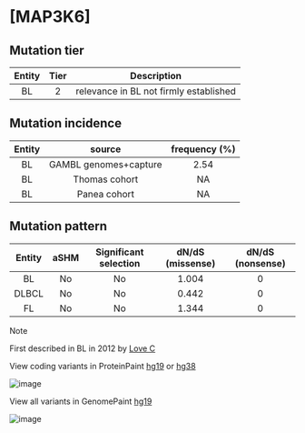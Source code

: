 # [MAP3K6]

## Mutation tier

|Entity|Tier|Description                           |
|:------:|:----:|--------------------------------------|
|BL    |2   |relevance in BL not firmly established|
## Mutation incidence

|Entity|source               |frequency (%)|
|:------:|:---------------------:|:-------------:|
|BL    |GAMBL genomes+capture|2.54         |
|BL    |Thomas cohort        |  NA         |
|BL    |Panea cohort         |  NA         |

## Mutation pattern

|Entity|aSHM|Significant selection|dN/dS (missense)|dN/dS (nonsense)|
|:------:|:----:|:---------------------:|:----------------:|:----------------:|
|BL    |No  |No                   |1.004           |0               |
|DLBCL |No  |No                   |0.442           |0               |
|FL    |No  |No                   |1.344           |0               |


> [!NOTE]
> First described in BL in 2012 by [Love C](https://pubmed.ncbi.nlm.nih.gov/23143597)

View coding variants in ProteinPaint [hg19](https://www.bcgsc.ca/downloads/morinlab/GAMBL/test/genes/MAP3K6_protein.html)  or [hg38](https://www.bcgsc.ca/downloads/morinlab/GAMBL/test/genes/MAP3K6_protein_hg38.html)

![image](../../images/proteinpaint/MAP3K6_NM_004672.svg)

View all variants in GenomePaint [hg19](https://www.bcgsc.ca/downloads/morinlab/GAMBL/test/genes/MAP3K6.html)

![image](../../images/proteinpaint/MAP3K6.svg)

